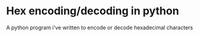 # Hex encoding/decoding in python
A python program i've written to encode or decode hexadecimal characters
